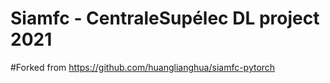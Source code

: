 # Siamfc - CentraleSupélec DL project 2021

#Forked from https://github.com/huanglianghua/siamfc-pytorch

